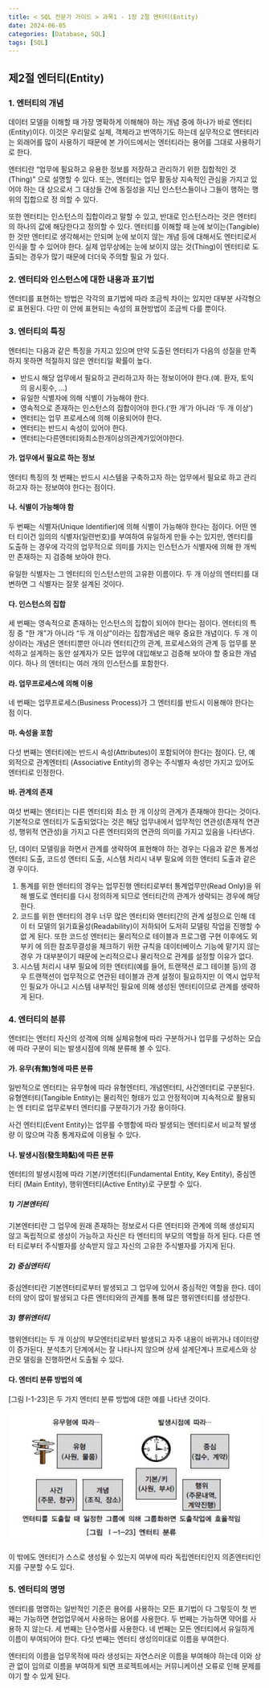 ```yaml
---
title: < SQL 전문가 가이드 > 과목1 - 1장 2절 엔터티(Entity)
date: 2024-06-05
categories: [Database, SQL]
tags: [SQL]
---
```


## 제2절 엔터티(Entity)

### 1. 엔터티의 개념

데이터 모델을 이해할 때 가장 명확하게 이해해야 하는 개념 중에 하나가 바로 엔터티 (Entity)이다. 이것은 우리말로 실체, 객체라고 번역하기도 하는데 실무적으로 엔터티라는 외래어를 많이 사용하기 때문에 본 가이드에서는 엔터티라는 용어를 그대로 사용하기로 한다.

엔터티란 “업무에 필요하고 유용한 정보를 저장하고 관리하기 위한 집합적인 것(Thing)” 으로 설명할 수 있다. 또는, 엔터티는 업무 활동상 지속적인 관심을 가지고 있어야 하는 대 상으로서 그 대상들 간에 동질성을 지닌 인스턴스들이나 그들이 행하는 행위의 집합으로 정 의할 수 있다.

또한 엔터티는 인스턴스의 집합이라고 말할 수 있고, 반대로 인스턴스라는 것은 엔터티 의 하나의 값에 해당한다고 정의할 수 있다.
엔터티를 이해할 때 눈에 보이는(Tangible)한 것만 엔터티로 생각해서는 안되며 눈에 보이지 않는 개념 등에 대해서도 엔터티로서 인식을 할 수 있어야 한다. 실제 업무상에는 눈에 보이지 않는 것(Thing)이 엔터티로 도출되는 경우가 많기 때문에 더더욱 주의할 필요 가 있다.

### 2. 엔터티와 인스턴스에 대한 내용과 표기법

엔터티를 표현하는 방법은 각각의 표기법에 따라 조금씩 차이는 있지만 대부분 사각형으 로 표현된다. 다만 이 안에 표현되는 속성의 표현방법이 조금씩 다를 뿐이다.

### 3. 엔터티의 특징

엔터티는 다음과 같은 특징을 가지고 있으며 만약 도출된 엔터티가 다음의 성질을 만족 하지 못하면 적절하지 않은 엔터티일 확률이 높다.

- 반드시 해당 업무에서 필요하고 관리하고자 하는 정보이어야 한다.(예. 환자, 토익 의 응시횟수, ...)
- 유일한 식별자에 의해 식별이 가능해야 한다.
- 영속적으로 존재하는 인스턴스의 집합이어야 한다.(‘한 개’가 아니라 ‘두 개 이상’)
- 엔터티는 업무 프로세스에 의해 이용되어야 한다.
- 엔터티는 반드시 속성이 있어야 한다.
- 엔터티는다른엔터티와최소한개이상의관계가있어야한다.

#### 가. 업무에서 필요로 하는 정보

엔터티 특징의 첫 번째는 반드시 시스템을 구축하고자 하는 업무에서 필요로 하고 관리 하고자 하는 정보여야 한다는 점이다.

#### 나. 식별이 가능해야 함

두 번째는 식별자(Unique Identifier)에 의해 식별이 가능해야 한다는 점이다. 어떤 엔터 티이건 임의의 식별자(일련번호)를 부여하여 유일하게 만들 수는 있지만, 엔터티를 도출하 는 경우에 각각의 업무적으로 의미를 가지는 인스턴스가 식별자에 의해 한 개씩만 존재하는 지 검증해 보아야 한다.

유일한 식별자는 그 엔터티의 인스턴스만의 고유한 이름이다. 두 개 이상의 엔터티를 대 변하면 그 식별자는 잘못 설계된 것이다.

#### 다. 인스턴스의 집합

세 번째는 영속적으로 존재하는 인스턴스의 집합이 되어야 한다는 점이다. 엔터티의 특 징 중 “한 개”가 아니라 “두 개 이상”이라는 집합개념은 매우 중요한 개념이다. 두 개 이상이라는 개념은 엔터티뿐만 아니라 엔터티간의 관계, 프로세스와의 관계 등 업무를 분석하고 설계하는 동안 설계자가 모든 업무에 대입해보고 검증해 보아야 할 중요한 개념이다. 하나 의 엔터티는 여러 개의 인스턴스를 포함한다.

#### 라. 업무프로세스에 의해 이용

네 번째는 업무프로세스(Business Process)가 그 엔터티를 반드시 이용해야 한다는 점 이다.

#### 마. 속성을 포함

다섯 번째는 엔터티에는 반드시 속성(Attributes)이 포함되어야 한다는 점이다.
단, 예외적으로 관계엔터티 (Associative Entity)의 경우는 주식별자 속성만 가지고 있어도 엔터티로 인정한다.

#### 바. 관계의 존재

여섯 번째는 엔터티는 다른 엔터티와 최소 한 개 이상의 관계가 존재해야 한다는 것이다. 기본적으로 엔터티가 도출되었다는 것은 해당 업무내에서 업무적인 연관성(존재적 연관성, 행위적 연관성)을 가지고 다른 엔터티와의 연관의 의미를 가지고 있음을 나타낸다.

단, 데이터 모델링을 하면서 관계를 생략하여 표현해야 하는 경우는 다음과 같은 통계성 엔터티 도출, 코드성 엔터티 도출, 시스템 처리시 내부 필요에 의한 엔터티 도출과 같은 경 우이다.

1. 통계를 위한 엔터티의 경우는 업무진행 엔터티로부터 통계업무만(Read Only)을 위해 별도로 엔터티를 다시 정의하게 되므로 엔터티간의 관계가 생략되는 경우에 해당한다.
2. 코드를 위한 엔터티의 경우 너무 많은 엔터티와 엔터티간의 관계 설정으로 인해 데이 터 모델의 읽기효율성(Readability)이 저하되어 도저히 모델링 작업을 진행할 수 없 게 된다. 또한 코드성 엔터티는 물리적으로 테이블과 프로그램 구현 이후에도 외부키 에 의한 참조무결성을 체크하기 위한 규칙을 데이터베이스 기능에 맡기지 않는 경우 가 대부분이기 때문에 논리적으로나 물리적으로 관계를 설정할 이유가 없다.
3. 시스템 처리시 내부 필요에 의한 엔터티(예를 들어, 트랜잭션 로그 테이블 등)의 경우 트랜잭션이 업무적으로 연관된 테이블과 관계 설정이 필요하지만 이 역시 업무적인 필요가 아니고 시스템 내부적인 필요에 의해 생성된 엔터티이므로 관계를 생략하게 된다.

### 4. 엔터티의 분류

엔터티는 엔터티 자신의 성격에 의해 실체유형에 따라 구분하거나 업무를 구성하는 모습 에 따라 구분이 되는 발생시점에 의해 분류해 볼 수 있다.

#### 가. 유무(有無)형에 따른 분류

일반적으로 엔터티는 유무형에 따라 유형엔터티, 개념엔터티, 사건엔터티로 구분된다. 유형엔터티(Tangible Entity)는 물리적인 형태가 있고 안정적이며 지속적으로 활용되는 엔 터티로 업무로부터 엔터티를 구분하기가 가장 용이하다.

사건 엔터티(Event Entity)는 업무를 수행함에 따라 발생되는 엔터티로서 비교적 발생량 이 많으며 각종 통계자료에 이용될 수 있다.

#### 나. 발생시점(發生時點)에 따른 분류

엔터티의 발생시점에 따라 기본/키엔터티(Fundamental Entity, Key Entity), 중심엔터티 (Main Entity), 행위엔터티(Active Entity)로 구분할 수 있다.

##### 1) 기본엔터티

기본엔터티란 그 업무에 원래 존재하는 정보로서 다른 엔터티와 관계에 의해 생성되지 않고 독립적으로 생성이 가능하고 자신은 타 엔터티의 부모의 역할을 하게 된다. 다른 엔터 티로부터 주식별자를 상속받지 않고 자신의 고유한 주식별자를 가지게 된다.

##### 2) 중심엔터티

중심엔터티란 기본엔터티로부터 발생되고 그 업무에 있어서 중심적인 역할을 한다. 데이 터의 양이 많이 발생되고 다른 엔터티와의 관계를 통해 많은 행위엔터티를 생성한다.

##### 3) 행위엔터티

행위엔터티는 두 개 이상의 부모엔터티로부터 발생되고 자주 내용이 바뀌거나 데이터량 이 증가된다. 분석초기 단계에서는 잘 나타나지 않으며 상세 설계단계나 프로세스와 상관모 델링을 진행하면서 도출될 수 있다.

#### 다. 엔터티 분류 방법의 예

[그림 I-1-23]은 두 가지 엔터티 분류 방법에 대한 예를 나타낸 것이다.

![](/assets/img/posts/sql-eg/subject1/sql-eg-1-1-2-img1-1-23.png)

이 밖에도 엔터티가 스스로 생성될 수 있는지 여부에 따라 독립엔터티인지 의존엔터티인 지를 구분할 수도 있다.

### 5. 엔터티의 명명

엔터티를 명명하는 일반적인 기준은 용어를 사용하는 모든 표기법이 다 그렇듯이 첫 번 째는 가능하면 현업업무에서 사용하는 용어를 사용한다. 두 번째는 가능하면 약어를 사용하 지 않는다. 세 번째는 단수명사를 사용한다. 네 번째는 모든 엔터티에서 유일하게 이름이 부여되어야 한다. 다섯 번째는 엔터티 생성의미대로 이름을 부여한다.

엔터티의 이름을 업무목적에 따라 생성되는 자연스러운 이름을 부여해야 하는데 이와 상관 없이 임의로 이름을 부여하게 되면 프로젝트에서는 커뮤니케이션 오류로 인해 문제를 야기 할 수 있게 된다.

